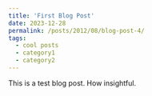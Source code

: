 ```yaml
---
title: 'First Blog Post'
date: 2023-12-28
permalink: /posts/2012/08/blog-post-4/
tags:
  - cool posts
  - category1
  - category2
---
```


This is a test blog post. How insightful.
